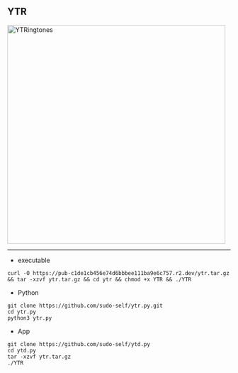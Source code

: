 ## YTR
<img width="492" alt="YTRingtones" src="https://github.com/user-attachments/assets/dd79c7df-c64e-4bbd-829e-2aa787ef9fec"><hr>


- executable

```
curl -O https://pub-c1de1cb456e74d6bbbee111ba9e6c757.r2.dev/ytr.tar.gz && tar -xzvf ytr.tar.gz && cd ytr && chmod +x YTR && ./YTR
```

- Python

```
git clone https://github.com/sudo-self/ytr.py.git
cd ytr.py
python3 ytr.py
```

- App

```
git clone https://github.com/sudo-self/ytd.py
cd ytd.py
tar -xzvf ytr.tar.gz
./YTR
```


